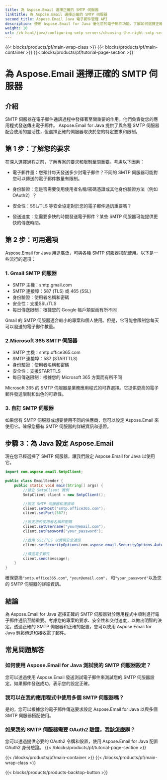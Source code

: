 ```yaml
---
title: 為 Aspose.Email 選擇正確的 SMTP 伺服器
linktitle: 為 Aspose.Email 選擇正確的 SMTP 伺服器
second_title: Aspose.Email Java 電子郵件管理 API
description: 使用 Aspose.Email for Java 優化您的電子郵件功能。了解如何選擇正確的 SMTP 伺服器並輕鬆發送電子郵件。
weight: 10
url: /zh-hant/java/configuring-smtp-servers/choosing-the-right-smtp-server/
---
```


{{< blocks/products/pf/main-wrap-class >}}
{{< blocks/products/pf/main-container >}}
{{< blocks/products/pf/tutorial-page-section >}}

# 為 Aspose.Email 選擇正確的 SMTP 伺服器


## 介紹

SMTP 伺服器在電子郵件通訊過程中發揮著至關重要的作用。他們負責從您的應用程式發送傳出電子郵件。 Aspose.Email for Java 提供了與各種 SMTP 伺服器配合使用的靈活性，但選擇正確的伺服器取決於您的特定要求和限制。

## 第 1 步：了解您的要求

在深入選擇過程之前，了解專案的要求和限制至關重要。考慮以下因素：

- 電子郵件量：您預計每天發送多少封電子郵件？不同的 SMTP 伺服器可能對您可以傳送的電子郵件數量有限制。

- 身份驗證：您是否需要使用使用者名稱/密碼憑證或其他身份驗證方法（例如 OAuth2）？

- 安全性：SSL/TLS 等安全協定對於您的電子郵件通訊重要嗎？

- 發送速度：您需要多快的時間發送電子郵件？某些 SMTP 伺服器可能提供更快的傳送時間。

## 第 2 步：可用選項

Aspose.Email for Java 用途廣泛，可與各種 SMTP 伺服器搭配使用。以下是一些流行的選項：

### 1. Gmail SMTP 伺服器

- SMTP 主機：smtp.gmail.com
- SMTP 連接埠：587 (TLS) 或 465 (SSL)
- 身份驗證：使用者名稱和密碼
- 安全性：支援SSL/TLS
- 每日傳送限制：根據您的 Google 帳戶類型而有所不同

Gmail 的 SMTP 伺服器適合較小的專案和個人使用。但是，它可能會限制您每天可以發送的電子郵件數量。

### 2.Microsoft 365 SMTP 伺服器

- SMTP 主機：smtp.office365.com
- SMTP 連接埠：587 (STARTTLS)
- 身份驗證：使用者名稱和密碼
- 安全性：支援STARTTLS
- 每日傳送限制：根據您的 Microsoft 365 方案而有所不同

Microsoft 365 的 SMTP 伺服器是業務應用程式的可靠選擇。它提供更高的電子郵件發送限制和出色的可靠性。

### 3. 自訂 SMTP 伺服器

如果您有 SMTP 伺服器或想要使用不同的供應商，您可以設定 Aspose.Email 來使用它。確保您擁有 SMTP 伺服器的詳細資訊和憑證。

## 步驟 3：為 Java 設定 Aspose.Email

現在您已經選擇了 SMTP 伺服器，讓我們設定 Aspose.Email for Java 以使用它。

```java
import com.aspose.email.SmtpClient;

public class EmailSender {
    public static void main(String[] args) {
        //建立 SmtpClient 實例
        SmtpClient client = new SmtpClient();

        //設定 SMTP 伺服器和連接埠
        client.setHost("smtp.office365.com");
        client.setPort(587);

        //設定您的使用者名稱和密碼
        client.setUsername("your@email.com");
        client.setPassword("your_password");

        //啟用 SSL/TLS 以實現安全通信
        client.setSecurityOptions(com.aspose.email.SecurityOptions.Auto);

        //傳送電子郵件
        client.send(message);
    }
}
```

確保更換`"smtp.office365.com"`, `"your@email.com"`， 和`"your_password"`以及您的 SMTP 伺服器的詳細資訊。

## 結論

為 Aspose.Email for Java 選擇正確的 SMTP 伺服器對於應用程式中順利進行電子郵件通訊至關重要。考慮您的專案的要求、安全性和交付速度，以做出明智的決定。透過正確的 SMTP 伺服器和正確的配置，您可以使用 Aspose.Email for Java 輕鬆傳送和接收電子郵件。

## 常見問題解答

### 如何使用 Aspose.Email for Java 測試我的 SMTP 伺服器設定？

您可以透過使用 Aspose.Email 發送測試電子郵件來測試您的 SMTP 伺服器設定。如果郵件發送成功，表示您的設定正確。

### 我可以在我的應用程式中使用多個 SMTP 伺服器嗎？

是的，您可以根據您的電子郵件傳送要求設定 Aspose.Email for Java 以與多個 SMTP 伺服器搭配使用。

### 如果我的 SMTP 伺服器需要 OAuth2 驗證，我該怎麼辦？

您可以透過提供必要的 OAuth2 令牌和設置，使用 Aspose.Email for Java 配置 OAuth2 身份驗證。
{{< /blocks/products/pf/tutorial-page-section >}}

{{< /blocks/products/pf/main-container >}}
{{< /blocks/products/pf/main-wrap-class >}}

{{< blocks/products/products-backtop-button >}}
